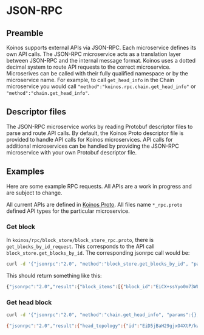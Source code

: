 # JSON-RPC

## Preamble

Koinos supports external APIs via JSON-RPC. Each microservice defines its own API calls. The JSON-RPC microservice acts as a translation layer between JSON-RPC and the internal message format. Koinos uses a dotted decimal system to route API requests to the correct microservice. Microserives can be called with their fully qualified namespace or by the microservice name.  For example, to call `get_head_info` in the Chain microservice you would call `"method":"koinos.rpc.chain.get_head_info"` or `"method":"chain.get_head_info"`.

## Descriptor files

The JSON-RPC microservice works by reading Protobuf descriptor files to parse and route API calls. By default, the Koinos Proto descriptor file is provided to handle API calls for Koinos microservices. API calls for additional microservices can be handled by providing the JSON-RPC microservice with your own Protobuf descriptor file.

## Examples

Here are some example RPC requests. All APIs are a work in progress and are subject to change.

All current APIs are defined in [Koinos Proto](https://github.com/koinos/koinos-proto). All files name `*_rpc.proto` defined API types for the particular microservice.

### Get block

In `koinos/rpc/block_store/block_store_rpc.proto`, there is `get_blocks_by_id_request`. This corresponds to the API call `block_store.get_blocks_by_id`. The corresponding jsonrpc call would be:

```sh
curl -d '{"jsonrpc":"2.0", "method":"block_store.get_blocks_by_id", "params":{"block_id":["EiCX+ssYyo0m73WLY0VZ2W8EZKYs9s34zvwmE4h2EUh7lQ=="], "return_block":true, "return_receipt":false}, "id":0}' http://localhost:8080/
```

This should return something like this:

```sh
{"jsonrpc":"2.0","result":{"block_items":[{"block_id":"EiCX+ssYyo0m73WLY0VZ2W8EZKYs9s34zvwmE4h2EUh7lQ==","block_height":"964","block":{"id":"EiCX+ssYyo0m73WLY0VZ2W8EZKYs9s34zvwmE4h2EUh7lQ==","header":{"previous":"EiADKmeXbxQQuzkUPXFqf3qmdQ8hWQU5mub+xjEVDjSJAg==","height":"964","timestamp":"1633721336872"},"active":"CiISIOOwxEKY/BwUmvv0yJlvuSQnrkHkZJuTTKSVmRt4UrhVEiISIC26XbwznnMWrqJoP6+DnBt7HuIxPbeSESWIEY3wZqo1GhkAzuB70A1bDr3jPg1Zw671LCd55aJxEhPB","passive":"","signature_data":"CiBAAAAAAAAAAAAAAAAAAAAAAAAAAAAAAAAAAAAAAASY4xJBIDW9mt9V/owtOVuz3JNklOEJpyWM2KQ0OF0CXFKVCcRTUZv3B9rRsRd9paOeurixVds965X2aR/H85g8qba0Hm4=","transactions":[]},"receipt":null}]},"id":0}
```

### Get head block

```sh
curl -d '{"jsonrpc":"2.0", "method":"chain.get_head_info", "params":{}, "id":1}' http://localhost:8080/
```

```sh
{"jsonrpc":"2.0","result":{"head_topology":{"id":"EiD5jBaH29gjxO4XtP/kwYd618y8HgaqLHH6NiyfnHib+Q==","height":"966","previous":"EiDCzx9yh3EgpmpOyCjJ24aGL+PlECehkZ8IzR4ALrU4rg=="},"last_irreversible_block":"906"},"id":1}
```
